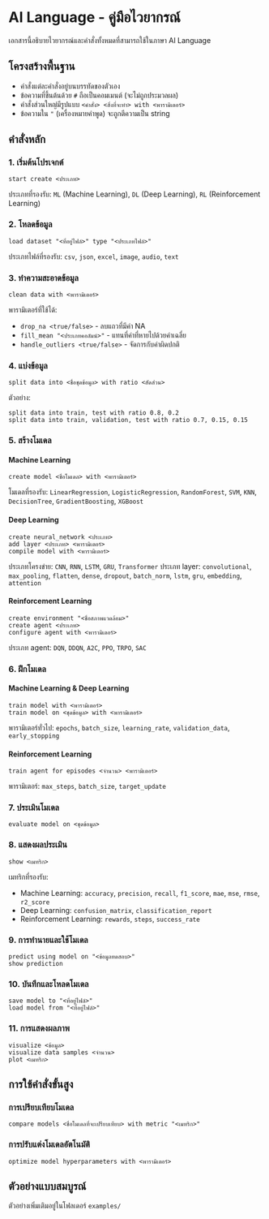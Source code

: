 # AI Language - คู่มือไวยากรณ์

เอกสารนี้อธิบายไวยากรณ์และคำสั่งทั้งหมดที่สามารถใช้ในภาษา AI Language

## โครงสร้างพื้นฐาน

- คำสั่งแต่ละคำสั่งอยู่บนบรรทัดของตัวเอง
- ข้อความที่ขึ้นต้นด้วย `#` ถือเป็นคอมเมนต์ (จะไม่ถูกประมวลผล)
- คำสั่งส่วนใหญ่มีรูปแบบ `<คำสั่ง> <สิ่งที่จะทำ> with <พารามิเตอร์>`
- ข้อความใน `"` (เครื่องหมายคำพูด) จะถูกตีความเป็น string

## คำสั่งหลัก

### 1. เริ่มต้นโปรเจกต์

```
start create <ประเภท>
```
ประเภทที่รองรับ: `ML` (Machine Learning), `DL` (Deep Learning), `RL` (Reinforcement Learning)

### 2. โหลดข้อมูล

```
load dataset "<ที่อยู่ไฟล์>" type "<ประเภทไฟล์>"
```
ประเภทไฟล์ที่รองรับ: `csv`, `json`, `excel`, `image`, `audio`, `text`

### 3. ทำความสะอาดข้อมูล

```
clean data with <พารามิเตอร์>
```
พารามิเตอร์ที่ใช้ได้:
- `drop_na <true/false>` - ลบแถวที่มีค่า NA
- `fill_mean "<ประเภทคอลัมน์>"` - แทนที่ค่าที่หายไปด้วยค่าเฉลี่ย
- `handle_outliers <true/false>` - จัดการกับค่าผิดปกติ

### 4. แบ่งข้อมูล

```
split data into <ชื่อชุดข้อมูล> with ratio <สัดส่วน>
```
ตัวอย่าง:
```
split data into train, test with ratio 0.8, 0.2
split data into train, validation, test with ratio 0.7, 0.15, 0.15
```

### 5. สร้างโมเดล

#### Machine Learning
```
create model <ชื่อโมเดล> with <พารามิเตอร์>
```
โมเดลที่รองรับ: `LinearRegression`, `LogisticRegression`, `RandomForest`, `SVM`, `KNN`, `DecisionTree`, `GradientBoosting`, `XGBoost`

#### Deep Learning
```
create neural_network <ประเภท>
add layer <ประเภท> <พารามิเตอร์>
compile model with <พารามิเตอร์>
```
ประเภทโครงข่าย: `CNN`, `RNN`, `LSTM`, `GRU`, `Transformer`
ประเภท layer: `convolutional`, `max_pooling`, `flatten`, `dense`, `dropout`, `batch_norm`, `lstm`, `gru`, `embedding`, `attention`

#### Reinforcement Learning
```
create environment "<ชื่อสภาพแวดล้อม>"
create agent <ประเภท>
configure agent with <พารามิเตอร์>
```
ประเภท agent: `DQN`, `DDQN`, `A2C`, `PPO`, `TRPO`, `SAC`

### 6. ฝึกโมเดล

#### Machine Learning & Deep Learning
```
train model with <พารามิเตอร์>
train model on <ชุดข้อมูล> with <พารามิเตอร์>
```
พารามิเตอร์ทั่วไป: `epochs`, `batch_size`, `learning_rate`, `validation_data`, `early_stopping`

#### Reinforcement Learning
```
train agent for episodes <จำนวน> <พารามิเตอร์>
```
พารามิเตอร์: `max_steps`, `batch_size`, `target_update`

### 7. ประเมินโมเดล

```
evaluate model on <ชุดข้อมูล>
```

### 8. แสดงผลประเมิน

```
show <เมทริก>
```
เมทริกที่รองรับ:
- Machine Learning: `accuracy`, `precision`, `recall`, `f1_score`, `mae`, `mse`, `rmse`, `r2_score`
- Deep Learning: `confusion_matrix`, `classification_report`
- Reinforcement Learning: `rewards`, `steps`, `success_rate`

### 9. การทำนายและใช้โมเดล

```
predict using model on "<ข้อมูลทดสอบ>"
show prediction
```

### 10. บันทึกและโหลดโมเดล

```
save model to "<ที่อยู่ไฟล์>"
load model from "<ที่อยู่ไฟล์>"
```

### 11. การแสดงผลภาพ

```
visualize <ข้อมูล>
visualize data samples <จำนวน>
plot <เมทริก>
```

## การใช้คำสั่งขั้นสูง

### การเปรียบเทียบโมเดล

```
compare models <ชื่อโมเดลที่จะเปรียบเทียบ> with metric "<เมทริก>"
```

### การปรับแต่งโมเดลอัตโนมัติ

```
optimize model hyperparameters with <พารามิเตอร์>
```

## ตัวอย่างแบบสมบูรณ์

ตัวอย่างเพิ่มเติมอยู่ในโฟลเดอร์ `examples/`